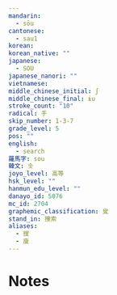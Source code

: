 ```yaml
---
mandarin:
  - sōu
cantonese:
  - sau1
korean:
korean_native: ""
japanese:
  - SOU
japanese_nanori: ""
vietnamese:
middle_chinese_initial: ʃ
middle_chinese_final: ɨu
stroke_count: "10"
radical: 手
skip_number: 1-3-7
grade_level: 5
pos: ""
english:
  - search
羅馬字: sou
韓文: 솟
joyo_level: 高等
hsk_level: ""
hanmun_edu_level: ""
danayo_id: 5076
mc_id: 2704
graphemic_classification: 叟
stand_in: 捜索
aliases:
  - 搜
  - 廋
---
```


# Notes
